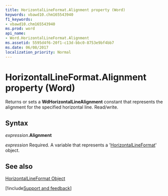 ```yaml
---
title: HorizontalLineFormat.Alignment property (Word)
keywords: vbawd10.chm165543940
f1_keywords:
- vbawd10.chm165543940
ms.prod: word
api_name:
- Word.HorizontalLineFormat.Alignment
ms.assetid: 5595d4f6-20f1-c13d-bbc0-8753e9bf4bb7
ms.date: 06/08/2017
localization_priority: Normal
---
```



# HorizontalLineFormat.Alignment property (Word)

Returns or sets a  **WdHorizontalLineAlignment** constant that represents the alignment for the specified horizontal line. Read/write.


## Syntax

_expression_.**Alignment**

_expression_ Required. A variable that represents a '[HorizontalLineFormat](Word.HorizontalLineFormat.md)' object.


## See also


[HorizontalLineFormat Object](Word.HorizontalLineFormat.md)

[!include[Support and feedback](~/includes/feedback-boilerplate.md)]